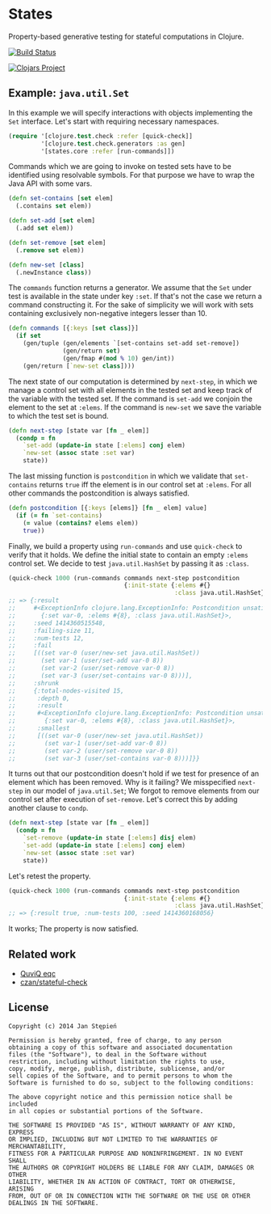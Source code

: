 # States

Property-based generative testing for stateful computations in Clojure.

[![Build Status](https://travis-ci.org/jstepien/states.svg)](https://travis-ci.org/jstepien/states)

[![Clojars Project](http://clojars.org/states/latest-version.svg)](http://clojars.org/states)

## Example: `java.util.Set`

In this example we will specify interactions with objects implementing the `Set`
interface.
Let's start with requiring necessary namespaces.

```clojure
(require '[clojure.test.check :refer [quick-check]]
         '[clojure.test.check.generators :as gen]
         '[states.core :refer [run-commands]])
```

Commands which we are going to invoke on tested sets have to be identified using
resolvable symbols.
For that purpose we have to wrap the Java API with some vars.

```clojure
(defn set-contains [set elem]
  (.contains set elem))

(defn set-add [set elem]
  (.add set elem))

(defn set-remove [set elem]
  (.remove set elem))

(defn new-set [class]
  (.newInstance class))
```

The `commands` function returns a generator.
We assume that the `Set` under test is available in the state under key `:set`.
If that's not the case we return a command constructing it.
For the sake of simplicity we will work with sets containing exclusively
non-negative integers lesser than 10.

```clojure
(defn commands [{:keys [set class]}]
  (if set
    (gen/tuple (gen/elements `[set-contains set-add set-remove])
               (gen/return set)
               (gen/fmap #(mod % 10) gen/int))
    (gen/return [`new-set class])))
```

The next state of our computation is determined by `next-step`, in which we
manage a control set with all elements in the tested set and keep track of the
variable with the tested set.
If the command is `set-add` we conjoin the element to the set at `:elems`.
If the command is `new-set` we save the variable to which the test set is bound.

```clojure
(defn next-step [state var [fn _ elem]]
  (condp = fn
    `set-add (update-in state [:elems] conj elem)
    `new-set (assoc state :set var)
    state))
```

The last missing function is `postcondition` in which we validate that
`set-contains` returns `true` iff the element is in our control set at `:elems`.
For all other commands the postcondition is always satisfied.

```clojure
(defn postcondition [{:keys [elems]} [fn _ elem] value]
  (if (= fn `set-contains)
    (= value (contains? elems elem))
    true))
```

Finally, we build a property using `run-commands` and use `quick-check` to
verify that it holds.
We define the initial state to contain an empty `:elems` control set.
We decide to test `java.util.HashSet` by passing it as `:class`.

```clojure
(quick-check 1000 (run-commands commands next-step postcondition
                                {:init-state {:elems #{}
                                              :class java.util.HashSet}}))
;; => {:result
;;     #<ExceptionInfo clojure.lang.ExceptionInfo: Postcondition unsatisfied
;;       {:set var-0, :elems #{8}, :class java.util.HashSet}>,
;;     :seed 1414360515548,
;;     :failing-size 11,
;;     :num-tests 12,
;;     :fail
;;     [((set var-0 (user/new-set java.util.HashSet))
;;       (set var-1 (user/set-add var-0 8))
;;       (set var-2 (user/set-remove var-0 8))
;;       (set var-3 (user/set-contains var-0 8)))],
;;     :shrunk
;;     {:total-nodes-visited 15,
;;      :depth 0,
;;      :result
;;      #<ExceptionInfo clojure.lang.ExceptionInfo: Postcondition unsatisfied
;;        {:set var-0, :elems #{8}, :class java.util.HashSet}>,
;;      :smallest
;;      [((set var-0 (user/new-set java.util.HashSet))
;;        (set var-1 (user/set-add var-0 8))
;;        (set var-2 (user/set-remove var-0 8))
;;        (set var-3 (user/set-contains var-0 8)))]}}
```

It turns out that our postcondition doesn't hold if we test for presence of an
element which has been removed.
Why is it failing?
We misspecified `next-step` in our model of `java.util.Set`;
We forgot to remove elements from our control set after execution of
`set-remove`.
Let's correct this by adding another clause to `condp`.

```clojure
(defn next-step [state var [fn _ elem]]
  (condp = fn
    `set-remove (update-in state [:elems] disj elem)
    `set-add (update-in state [:elems] conj elem)
    `new-set (assoc state :set var)
    state))
```

Let's retest the property.

```clojure
(quick-check 1000 (run-commands commands next-step postcondition
                                {:init-state {:elems #{}
                                              :class java.util.HashSet}}))
;; => {:result true, :num-tests 100, :seed 1414360168056}
```

It works; The property is now satisfied.

## Related work

  - [QuviQ eqc](http://www.quviq.com/)
  - [czan/stateful-check](https://github.com/czan/stateful-check)

## License

    Copyright (c) 2014 Jan Stępień

    Permission is hereby granted, free of charge, to any person
    obtaining a copy of this software and associated documentation
    files (the "Software"), to deal in the Software without
    restriction, including without limitation the rights to use,
    copy, modify, merge, publish, distribute, sublicense, and/or
    sell copies of the Software, and to permit persons to whom the
    Software is furnished to do so, subject to the following conditions:

    The above copyright notice and this permission notice shall be included
    in all copies or substantial portions of the Software.

    THE SOFTWARE IS PROVIDED "AS IS", WITHOUT WARRANTY OF ANY KIND, EXPRESS
    OR IMPLIED, INCLUDING BUT NOT LIMITED TO THE WARRANTIES OF MERCHANTABILITY,
    FITNESS FOR A PARTICULAR PURPOSE AND NONINFRINGEMENT. IN NO EVENT SHALL
    THE AUTHORS OR COPYRIGHT HOLDERS BE LIABLE FOR ANY CLAIM, DAMAGES OR OTHER
    LIABILITY, WHETHER IN AN ACTION OF CONTRACT, TORT OR OTHERWISE, ARISING
    FROM, OUT OF OR IN CONNECTION WITH THE SOFTWARE OR THE USE OR OTHER
    DEALINGS IN THE SOFTWARE.
